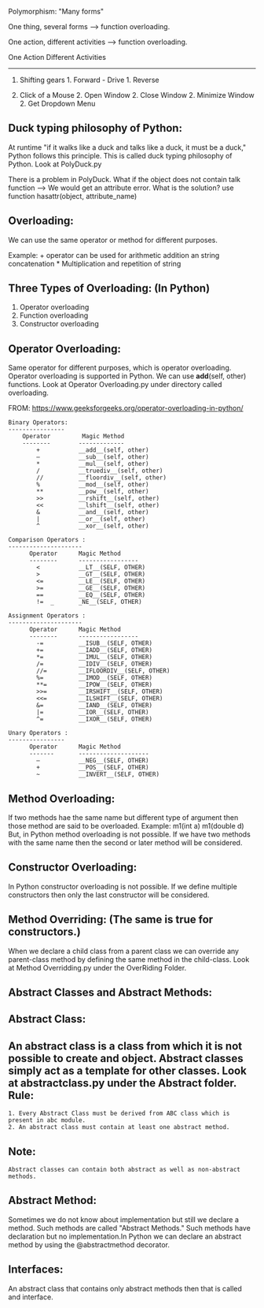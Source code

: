 Polymorphism: "Many forms"

One thing, several forms --> function overloading.

One action, different activities --> function overloading.



One Action                          Different Activities
-----------                         ---------------------
1. Shifting gears                   1. Forward - Drive
                                    1. Reverse

2. Click of a Mouse                 2. Open Window
                                    2. Close Window
                                    2. Minimize Window
                                    2. Get Dropdown Menu


Duck typing philosophy of Python:
---------------------------------
At runtime "if it walks like a duck and talks like a duck, it must be a duck," Python follows this principle. This is
called duck typing philosophy of Python. Look at PolyDuck.py

There is a problem in PolyDuck. What if the object does not contain talk function --> We would get an attribute error.
What is the solution? use function hasattr(object, attribute_name)


Overloading:
-------------
We can use the same operator or method for different purposes.

Example: + operator can be used for arithmetic addition an string concatenation
         *  Multiplication and repetition of string

Three Types of Overloading: (In Python)
----------------------------
1. Operator overloading
2. Function overloading
3. Constructor overloading

Operator Overloading:
---------------------
Same operator for different purposes, which is operator overloading. Operator overloading is supported in Python. We can
use __add__(self, other) functions. Look at Operator Overloading.py under directory called overloading.

FROM:
https://www.geeksforgeeks.org/operator-overloading-in-python/

    Binary Operators:
    ----------------
        Operator    	 Magic Method
        --------        -------------
            +	        __add__(self, other)
            –	        __sub__(self, other)
            *	        __mul__(self, other)
            /	        __truediv__(self, other)
            //	        __floordiv__(self, other)
            %	        __mod__(self, other)
            **	        __pow__(self, other)
            >>	        __rshift__(self, other)
            <<	        __lshift__(self, other)
            &	        __and__(self, other)
            |	        __or__(self, other)
            ^	        __xor__(self, other)

    Comparison Operators :
    ---------------------
          Operator	    Magic Method
          --------      -----------------
            <	        __LT__(SELF, OTHER)
            >	        __GT__(SELF, OTHER)
            <=	        __LE__(SELF, OTHER)
            >=	        __GE__(SELF, OTHER)
            ==	        __EQ__(SELF, OTHER)
            !=	_       _NE__(SELF, OTHER)

    Assignment Operators :
    ---------------------
          Operator	    Magic Method
          --------      -----------------
            -=	        __ISUB__(SELF, OTHER)
            +=	        __IADD__(SELF, OTHER)
            *=	        __IMUL__(SELF, OTHER)
            /=	        __IDIV__(SELF, OTHER)
            //=	        __IFLOORDIV__(SELF, OTHER)
            %=	        __IMOD__(SELF, OTHER)
            **=	        __IPOW__(SELF, OTHER)
            >>=	        __IRSHIFT__(SELF, OTHER)
            <<=	        __ILSHIFT__(SELF, OTHER)
            &=	        __IAND__(SELF, OTHER)
            |=	        __IOR__(SELF, OTHER)
            ^=	        __IXOR__(SELF, OTHER)

    Unary Operators :
    ----------------
          Operator      Magic Method
          -------       --------------------
            –	        __NEG__(SELF, OTHER)
            +	        __POS__(SELF, OTHER)
            ~	        __INVERT__(SELF, OTHER)

Method Overloading:
--------------------
If two methods hae the same name but different type of argument  then those method are said to be overloaded.
Example:
    m1(int a)
    m1(double d)
But, in Python method overloading is not possible. If we have two methods with the same name then the second or later
method will be considered.

Constructor Overloading:
------------------------
In Python constructor overloading is not possible. If we define multiple constructors then only the last constructor
will be considered.

Method Overriding: (The same is true for constructors.)
------------------
When we declare a child class from a parent class we can override any parent-class method by defining the same method
in the child-class. Look at Method Overridding.py under the OverRiding Folder.

Abstract Classes and Abstract Methods:
--------------------------------------
Abstract Class:
---------------
An abstract class is a class from which it is not possible to create and object. Abstract classes  simply act as a
template for other classes. Look at abstractclass.py under the Abstract folder.
Rule:
----
    1. Every Abstract Class must be derived from ABC class which is present in abc module.
    2. An abstract class must contain at least one abstract method.
Note:
----
    Abstract classes can contain both abstract as well as non-abstract methods.

Abstract Method:
----------------
Sometimes we do not know about implementation but still we declare a method. Such methods are called
"Abstract Methods." Such methods have declaration but no implementation.In Python we can declare an abstract method
by using the @abstractmethod decorator.


Interfaces:
----------
An abstract class that contains only abstract methods then that is called and interface.

